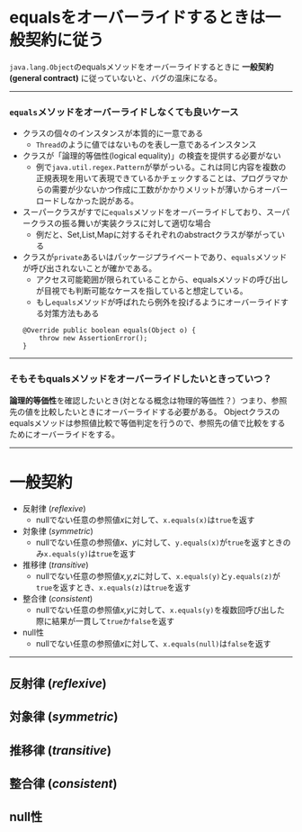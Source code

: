 # equalsをオーバーライドするときは一般契約に従う


`java.lang.Object`のequalsメソッドをオーバーライドするときに **一般契約(general contract)** に従っていないと、バグの温床になる。

---

### `equals`メソッドをオーバーライドしなくても良いケース
- クラスの個々のインスタンスが本質的に一意である
    - `Thread`のように値ではないものを表し一意であるインスタンス
- クラスが「論理的等価性(logical equality)」の検査を提供する必要がない
    - 例で`java.util.regex.Pattern`が挙がっいる。これは同じ内容を複数の正規表現を用いて表現できているかチェックすることは、プログラマからの需要が少ないかつ作成に工数がかかりメリットが薄いからオーバーロードしなかった説がある。
- スーパークラスがすでに`equals`メソッドをオーバーライドしており、スーパークラスの振る舞いが実装クラスに対して適切な場合
    - 例だと、Set,List,Mapに対するそれぞれのabstractクラスが挙がっている
- クラスが`private`あるいはパッケージプライベートであり、`equals`メソッドが呼び出されないことが確かである。
    - アクセス可能範囲が限られていることから、equalsメソッドの呼び出しが目視でも判断可能なケースを指していると想定している。
    - もし`equals`メソッドが呼ばれたら例外を投げるようにオーバーライドする対策方法もある
    ```
    @Override public boolean equals(Object o) {
        throw new AssertionError();
    } 
    ```
---
### そもそもqualsメソッドをオーバーライドしたいときっていつ？
**論理的等価性**を確認したいとき(対となる概念は物理的等価性？）つまり、参照先の値を比較したいときにオーバーライドする必要がある。
Objectクラスのequalsメソッドは参照値比較で等価判定を行うので、参照先の値で比較をするためにオーバーライドをする。

---
 # 一般契約
 - 反射律 (*reflexive*)
    - nullでない任意の参照値*x*に対して、`x.equals(x)`は`true`を返す
 - 対象律 (*symmetric*)
    - nullでない任意の参照値*x、y*に対して、`y.equals(x)`が`true`を返すときのみ`x.equals(y)`は`true`を返す
 - 推移律 (*transitive*)
    - nullでない任意の参照値*x,y,z*に対して、`x.equals(y)`と`y.equals(z)`が`true`を返すとき、`x.equals(z)`は`true`を返す
 - 整合律 (*consistent*)
    - nullでない任意の参照値*x,y*に対して、`x.equals(y)`を複数回呼び出した際に結果が一貫して`true`か`false`を返す
 - null性
    - nullでない任意の参照値*x*に対して、`x.equals(null)`は`false`を返す

 ---   

## 反射律 (*reflexive*)


## 対象律 (*symmetric*)
    

    
## 推移律 (*transitive*)
    
## 整合律 (*consistent*)
   
## null性
    
